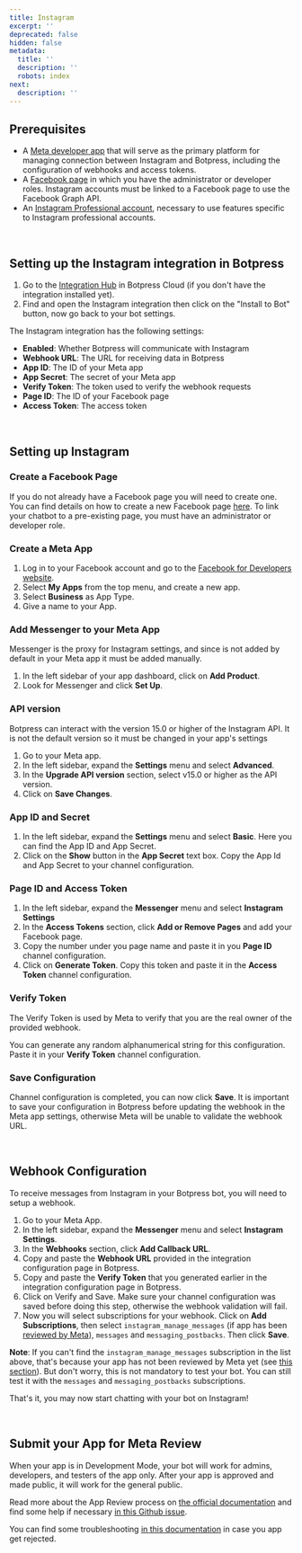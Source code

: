 ```yaml
---
title: Instagram
excerpt: ''
deprecated: false
hidden: false
metadata:
  title: ''
  description: ''
  robots: index
next:
  description: ''
---
```

## Prerequisites

- A [Meta developer app](https://developers.facebook.com/apps) that will serve as the primary platform for managing connection between Instagram and Botpress, including the configuration of webhooks and access tokens.
- A [Facebook page](https://www.facebook.com/pages/create) in which you have the administrator or developer roles. Instagram accounts must be linked to a Facebook page to use the Facebook Graph API.
- An [Instagram Professional account](https://business.instagram.com/), necessary to use features specific to Instagram professional accounts.

<br />

## Setting up the Instagram integration in Botpress

1. Go to the [Integration Hub](https://app.botpress.cloud/hub) in Botpress Cloud (if you don't have the integration installed yet).
2. Find and open the Instagram integration then click on the "Install to Bot" button, now go back to your bot settings.

The Instagram integration has the following settings:

- **Enabled**: Whether Botpress will communicate with Instagram
- **Webhook URL**: The URL for receiving data in Botpress
- **App ID**: The ID of your Meta app
- **App Secret**: The secret of your Meta app
- **Verify Token**: The token used to verify the webhook requests
- **Page ID**: The ID of your Facebook page
- **Access Token**: The access token

<br />

## Setting up Instagram

### Create a Facebook Page

If you do not already have a Facebook page you will need to create one. You can find details on how to create a new Facebook page [here](https://www.facebook.com/pages/create/). To link your chatbot to a pre-existing page, you must have an administrator or developer role.

### Create a Meta App

1. Log in to your Facebook account and go to the [Facebook for Developers website](https://developers.facebook.com/).
2. Select **My Apps** from the top menu, and create a new app.
3. Select **Business** as App Type.
4. Give a name to your App.

### Add Messenger to your Meta App

Messenger is the proxy for Instagram settings, and since is not added by default in your Meta app it must be added manually.

1. In the left sidebar of your app dashboard, click on **Add Product**.
2. Look for Messenger and click **Set Up**.

### API version

Botpress can interact with the version 15.0 or higher of the Instagram API. It is not the default version so it must be changed in your app's settings

1. Go to your Meta app.
2. In the left sidebar, expand the **Settings** menu and select **Advanced**.
3. In the **Upgrade API version** section, select v15.0 or higher as the API version.
4. Click on **Save Changes**.

### App ID and Secret

1. In the left sidebar, expand the **Settings** menu and select **Basic**. Here you can find the App ID and App Secret.
2. Click on the **Show** button in the **App Secret** text box. Copy the App Id and App Secret to your channel configuration.

### Page ID and Access Token

1. In the left sidebar, expand the **Messenger** menu and select **Instagram Settings**
2. In the **Access Tokens** section, click **Add or Remove Pages** and add your Facebook page.
3. Copy the number under you page name and paste it in you **Page ID** channel configuration.
4. Click on **Generate Token**. Copy this token and paste it in the **Access Token** channel configuration.

### Verify Token

The Verify Token is used by Meta to verify that you are the real owner of the provided webhook.

You can generate any random alphanumerical string for this configuration. Paste it in your **Verify Token** channel configuration.

### Save Configuration

Channel configuration is completed, you can now click **Save**. It is important to save your configuration in Botpress before updating the webhook in the Meta app settings, otherwise Meta will be unable to validate the webhook URL.

<br />

## Webhook Configuration

To receive messages from Instagram in your Botpress bot, you will need to setup a webhook.

1. Go to your Meta App.
2. In the left sidebar, expand the **Messenger** menu and select **Instagram Settings**.
3. In the **Webhooks** section, click **Add Callback URL**.
4. Copy and paste the **Webhook URL** provided in the integration configuration page in Botpress.
5. Copy and paste the **Verify Token** that you generated earlier in the integration configuration page in Botpress.
6. Click on Verify and Save. Make sure your channel configuration was saved before doing this step, otherwise the webhook validation will fail.
7. Now you will select subscriptions for your webhook. Click on **Add Subscriptions**, then select `instagram_manage_messages` (if app has been [reviewed by Meta](../docs/instagram#submit-your-app-for-meta-review)), `messages` and `messaging_postbacks`. Then click **Save**.

**Note**: If you can't find the `instagram_manage_messages` subscription in the list above, that's because your app has not been reviewed by Meta yet (see [this section](../docs/instagram#submit-your-app-for-meta-review)). But don't worry, this is not mandatory to test your bot. You can still test it with the `messages` and `messaging_postbacks` subscriptions.

That's it, you may now start chatting with your bot on Instagram!

<br />

## Submit your App for Meta Review

When your app is in Development Mode, your bot will work for admins, developers, and testers of the app only. After your app is approved and made public, it will work for the general public.

Read more about the App Review process on [the official documentation](https://developers.facebook.com/docs/app-review/submission-guide) and find some help if necessary [in this Github issue](https://github.com/microsoft/botframework-sdk/issues/1465).

You can find some troubleshooting [in this documentation](https://developers.facebook.com/docs/app-review/support/rejection-guides/instagram) in case you app get rejected.